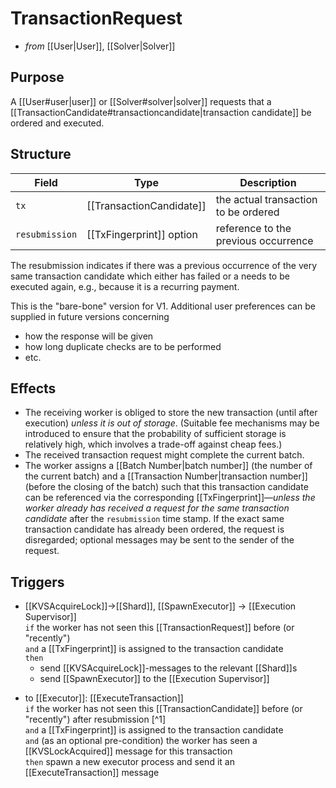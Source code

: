 # TransactionRequest
<!-- --8<-- [start:blurp] -->
- _from_ [[User|User]], [[Solver|Solver]]

## Purpose
A [[User#user|user]] or [[Solver#solver|solver]] requests that
a [[TransactionCandidate#transactioncandidate|transaction candidate]]
be ordered and executed.
<!-- --8<-- [end:blurp] -->
<!-- --8<-- [start:details] -->

## Structure

| Field          | Type                     | Description                          |
|----------------|--------------------------|--------------------------------------|
| `tx`           | [[TransactionCandidate]] | the actual transaction to be ordered |
| `resubmission` | [[TxFingerprint]] option | reference to the previous occurrence |


The resubmission indicates if there was a previous occurrence of
the very same transaction candidate which either has failed or
a needs to be executed again, e.g., because it is a recurring payment.


<!--TODO
| `user_preferences` | TODO                     | how to respond (single worker/reliably), etc. |
-->
<!--
| `chain_id` | [[ChainId]]              | the chosen chain (if not “the” default) |
-->

This is the "bare-bone" version for V1.
Additional user preferences can be supplied in future versions concerning
- how the response will be given
- how long duplicate checks are to be performed
- etc.


## Effects
- The receiving worker is obliged to store the new transaction
  (until after execution)
  _unless it is out of storage_.
  (Suitable fee mechanisms may be introduced to ensure that
    the probability of sufficient storage is relatively high,
    which involves a trade-off against cheap fees.)
- The received transaction request might complete the current batch.  <!--
  (which then is followed up with the creation of a new worker hash in V2).-->
- The worker assigns
  a [[Batch Number|batch number]]
  (the number of the current batch)
  and a [[Transaction Number|transaction number]]
  (before the closing of the batch)
  such that this transaction candidate can be referenced
  via the corresponding [[TxFingerprint]]—_unless
  the worker already has received a request
  for the same transaction candidate_ after the `resubmission` time stamp.
  If the exact same transaction candidate has already been ordered,
  the request is disregarded;
  optional messages may be sent to the sender of the request.
  <!--BE ALERT: consecutive transaction numbers, but arbitrary order-->

## Triggers
<!-- new ! -->
- [[KVSAcquireLock]]→[[Shard]], [[SpawnExecutor]] → [[Execution Supervisor]]  
  `if` the worker has not seen this [[TransactionRequest]]
  before (or "recently")  
  `and` a [[TxFingerprint]] is assigned to the transaction candidate  
  `then`
  - send [[KVSAcquireLock]]-messages to the relevant [[Shard]]s
  - send [[SpawnExecutor]] to the [[Execution Supervisor]]

<!--
- to [Worker](../worker.md#worker): [`NewTransaction`](new-transaction.md)  
  `if` storage was available and the transaction is stored  
  `then` send a copy of the transaction to _all_ mirror workers
- to [Primary](../primary.md#primary): [`NewWorkerHash`](../primary/new-worker-hash.md)  
  `if` the transaction completes a batch  
  `then` send the corresponding new worker hash to the primary
- to [Worker](../worker.md#worker): [`WorkerHashFingerPrint`](worker-hash-fingerprint.md)  
  `if` the transaction completes a batch  
  `then` send the fingerprint of the new worker hash to _all_ mirror workers
-->

<!-- new ! -->


<!-- TODO: move this as a response to EPID message -->
- to [[Executor]]: [[ExecuteTransaction]]  
    `if` the worker has not seen this [[TransactionCandidate]]
    before (or "recently") after resubmission [^1]  
    `and` a [[TxFingerprint]] is assigned to the transaction candidate  
    `and` (as an optional pre-condition)
        the worker has seen a [[KVSLockAcquired]] message for this transaction  
    `then` spawn a new executor process and send it
        an [[ExecuteTransaction]] message
        
<!-- old version
- to [[Executor]] : [[ExecuteTransaction]]  
  `if` the worker has not received the same [[TransactionCandidate]] before  
  `then` the worker sends this [[TransactionCandidate]] to
  the [[Execution Engines|execution engine]] via [[ExecuteTransaction]]
  after spawning an Executor Process via the Execution Supervisor.
- to [[User]] / [[Solver]]: [[TransactionAck]]  
  `if` the worker has not received the same [[TransactionCandidate]] before  
  `then` reply with a [[TransactionAck]]
-->
<!-- --8<-- [end:details] -->





<!--
- `NewTransaction` → Worker  
  --8<-- "./worker/new-transaction.md:blurb"
-->
<!--
- `WorkerHashFingerPrint` → Worker  
  --8<-- "./worker/worker-hash-fingerprint.md:blurb"
-->

<!-- this is gone!
- to [[Shard]]: [[BatchCompleted]]  
  `if` the transaction request completes a batch
  `then` send the respective [[BatchCompleted]]
  to all relevant [[Shard|shards]]
-->
